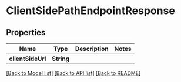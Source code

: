 # ClientSidePathEndpointResponse

## Properties

Name | Type | Description | Notes
------------ | ------------- | ------------- | -------------
**clientSideUrl** | **String** |  | 

[[Back to Model list]](../README.md#documentation-for-models) [[Back to API list]](../README.md#documentation-for-api-endpoints) [[Back to README]](../README.md)


